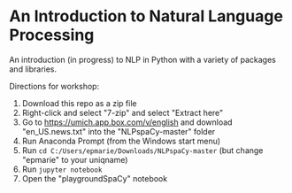# An Introduction to Natural Language Processing

An introduction (in progress) to NLP in Python with a variety of packages and libraries.

Directions for workshop:
1) Download this repo as a zip file
2) Right-click and select "7-zip" and select "Extract here"
3) Go to https://umich.app.box.com/v/english and download "en_US.news.txt" into the "NLPspaCy-master" folder
4) Run Anaconda Prompt (from the Windows start menu)
5) Run `cd C:/Users/epmarie/Downloads/NLPspaCy-master` (but change "epmarie" to your uniqname)
6) Run `jupyter notebook`
7) Open the "playgroundSpaCy" notebook
